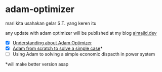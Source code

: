 # adam-optimizer
mari kita usahakan gelar S.T. yang keren itu

any update with adam optimizer will be published at my blog [almajid.dev](https://almajid.dev)

- [x] [Understanding about Adam Optimizer](https://www.almajid.dev/2025/04/understanding-adam-optimizer.html)
- [x] [Adam from scratch to solve a simple case](https://www.almajid.dev/2025/09/trying-adam-optimizer-from-scratch.html)*
- [ ] Using Adam to solving a simple economic dispacth in power system

*will make better version asap
